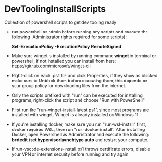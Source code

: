 # DevToolingInstallScripts
Collection of powershell scripts to get dev tooling ready

- run powershell as admin before running any scripts and execute the following (Administrator rights required for some scripts):
  
	**Set-ExecutionPolicy -ExecutionPolicy RemoteSigned**
- Make sure winget is installed by running command **winget** in terminal or powershell, if not installed you can install from here: https://github.com/microsoft/winget-cli

- Right-click on each .ps1 file and click Properties, if they show as blocked make sure to Unblock them before executing them, this depends on your group policy for downloading files from the internet.
  
- Only the scripts prefixed with "run" can be executed for installing programs, right-click the script and choose "Run with PowerShell"

- First run the "run-winget-install-latest.ps1", since most programs are installed with winget. Winget is already installed on Windows 11.

- If you're installing docker, make sure you run "run-wsl-install" first, docker requires WSL, then run "run-docker-install". After installing Docker, open Powershell as Administrator and execute the following: **bcdedit /set hypervisorlaunchtype auto** and restart your computer.

- If run-vscode-extensions-install.ps1 throws certificate errors, disable your VPN or internet security before running and try again
